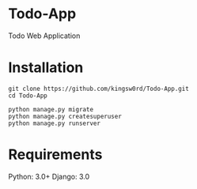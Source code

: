 # Todo-App

Todo Web Application

# Installation

```
git clone https://github.com/kingsw0rd/Todo-App.git
cd Todo-App

python manage.py migrate
python manage.py createsuperuser
python manage.py runserver
```

# Requirements

Python: 3.0+
Django: 3.0
